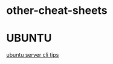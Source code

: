 # other-cheat-sheets

# UBUNTU
[ubuntu server cli tips](./files/Ubuntu_Server_CLI_pro_tips_2020-04.pdf)
